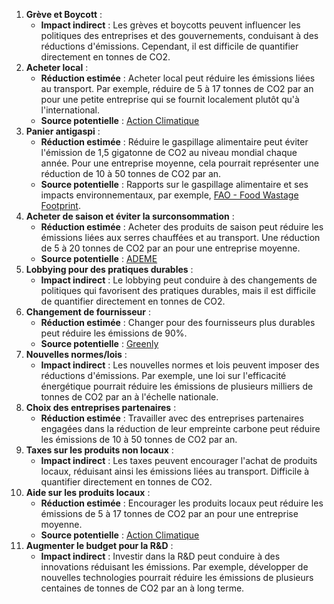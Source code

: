 1. **Grève et Boycott** :
    - **Impact indirect** : Les grèves et boycotts peuvent influencer les politiques des entreprises et des gouvernements, conduisant à des réductions d'émissions. Cependant, il est difficile de quantifier directement en tonnes de CO2.
2. **Acheter local** :
    - **Réduction estimée** : Acheter local peut réduire les émissions liées au transport. Par exemple, réduire de 5 à 17 tonnes de CO2 par an pour une petite entreprise qui se fournit localement plutôt qu'à l'international.
    - **Source potentielle** : [Action Climatique](https://www.action-climatique.com/consommation-responsable/produits-ecoresponsables/consommation-responsable-comment-privilegier-les-produits-locaux-pour-un-impact-environnemental-reduit/#:~:text=L'ADEME%20estime%20d'ailleurs,ou%20%C3%A9lev%C3%A9s%20en%20serres%20chauff%C3%A9es.)
3. **Panier antigaspi** :
    - **Réduction estimée** : Réduire le gaspillage alimentaire peut éviter l'émission de 1,5 gigatonne de CO2 au niveau mondial chaque année. Pour une entreprise moyenne, cela pourrait représenter une réduction de 10 à 50 tonnes de CO2 par an.
    - **Source potentielle** : Rapports sur le gaspillage alimentaire et ses impacts environnementaux, par exemple, [FAO - Food Wastage Footprint](http://www.fao.org/3/a-bb144e.pdf).
4. **Acheter de saison et éviter la surconsommation** :
    - **Réduction estimée** : Acheter des produits de saison peut réduire les émissions liées aux serres chauffées et au transport. Une réduction de 5 à 20 tonnes de CO2 par an pour une entreprise moyenne.
    - **Source potentielle** : [ADEME](https://agirpourlatransition.ademe.fr/particuliers/conso/alimentation/manger-local-de-saison-pourquoi-c-est-essentiel)
5. **Lobbying pour des pratiques durables** :
    - **Impact indirect** : Le lobbying peut conduire à des changements de politiques qui favorisent des pratiques durables, mais il est difficile de quantifier directement en tonnes de CO2.
6. **Changement de fournisseur** :
    - **Réduction estimée** : Changer pour des fournisseurs plus durables peut réduire les émissions de 90%.
    - **Source potentielle** : [Greenly](https://greenly.earth/blog/guide-entreprise/fournisseurs-agir-sur-sa-chaine-d-approvisionnement)
7. **Nouvelles normes/lois** :
    - **Impact indirect** : Les nouvelles normes et lois peuvent imposer des réductions d'émissions. Par exemple, une loi sur l'efficacité énergétique pourrait réduire les émissions de plusieurs milliers de tonnes de CO2 par an à l'échelle nationale.
8. **Choix des entreprises partenaires** :
    - **Réduction estimée** : Travailler avec des entreprises partenaires engagées dans la réduction de leur empreinte carbone peut réduire les émissions de 10 à 50 tonnes de CO2 par an.
9. **Taxes sur les produits non locaux** :
    - **Impact indirect** : Les taxes peuvent encourager l'achat de produits locaux, réduisant ainsi les émissions liées au transport. Difficile à quantifier directement en tonnes de CO2.
10. **Aide sur les produits locaux** :
    - **Réduction estimée** : Encourager les produits locaux peut réduire les émissions de 5 à 17 tonnes de CO2 par an pour une entreprise moyenne.
    - **Source potentielle** : [Action Climatique](https://www.action-climatique.com/consommation-responsable/produits-ecoresponsables/consommation-responsable-comment-privilegier-les-produits-locaux-pour-un-impact-environnemental-reduit/#:~:text=L'ADEME%20estime%20d'ailleurs,ou%20%C3%A9lev%C3%A9s%20en%20serres%20chauff%C3%A9es.)
11. **Augmenter le budget pour la R&D** :
    - **Impact indirect** : Investir dans la R&D peut conduire à des innovations réduisant les émissions. Par exemple, développer de nouvelles technologies pourrait réduire les émissions de plusieurs centaines de tonnes de CO2 par an à long terme.